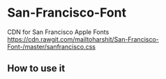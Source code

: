 # San-Francisco-Font
CDN for San Francisco Apple Fonts
https://cdn.rawgit.com/mailtoharshit/San-Francisco-Font-/master/sanfrancisco.css

## How to use it 


